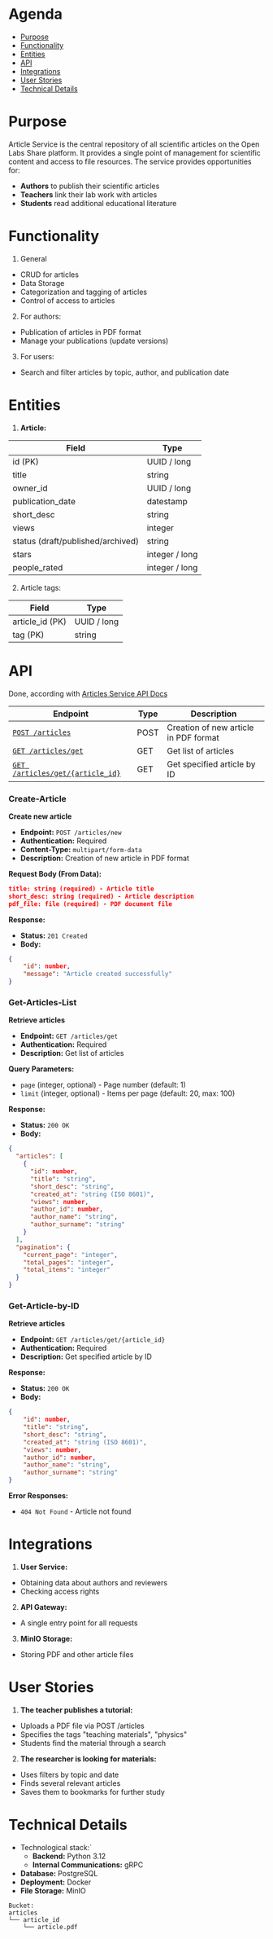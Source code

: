 # Agenda

- [Purpose](#Purpose)
- [Functionality](#Functionality)
- [Entities](#Entities)
- [API](#API)
- [Integrations](#Integrations)
- [User Stories](#User%20Stories)
- [Technical Details](#Technical%20Details)

# Purpose

Article Service is the central repository of all scientific articles on the Open Labs Share platform. It provides a single point of management for scientific content and access to file resources. The service provides opportunities for:
- **Authors** to publish their scientific articles
- **Teachers** link their lab work with articles
- **Students** read additional educational literature

# Functionality

1. General
- CRUD for articles
- Data Storage
- Categorization and tagging of articles
- Control of access to articles

2. For authors:
- Publication of articles in PDF format
- Manage your publications (update versions)

3. For users:
- Search and filter articles by topic, author, and publication date

# Entities

1. **Article:**

| Field                             | Type           |
| --------------------------------- | -------------- |
| id (PK)                           | UUID / long    |
| title                             | string         |
| owner_id                          | UUID / long    |
| publication_date                  | datestamp      |
| short_desc                        | string         |
| views                             | integer        |
| status (draft/published/archived) | string         |
| stars                             | integer / long |
| people_rated                      | integer / long |
2. Article tags:

| Field           | Type        |
| --------------- | ----------- |
| article_id (PK) | UUID / long |
| tag (PK)        | string      |


# API

Done, according with [Articles Service API Docs](https://github.com/LuminiteTime/Open-Labs-Share-Docs/blob/main/Backend/API%20Endpoints.md#articles-service)

| Endpoint                                               | Type | Description                           |
| ------------------------------------------------------ | ---- | ------------------------------------- |
| [`POST /articles`](#create-article)                    | POST | Creation of new article in PDF format |
| [`GET /articles/get`](#get-articles-list)              | GET  | Get list of articles                  |
| [`GET /articles/get/{article_id}`](#get-article-by-id) | GET  | Get specified article by ID           |

### Create-Article

**Create new article**
- **Endpoint:** `POST /articles/new`
- **Authentication:** Required
- **Content-Type:** `multipart/form-data`
- **Description:** Creation of new article in PDF format

**Request Body (From Data):**
```json
title: string (required) - Article title
short_desc: string (required) - Article description
pdf_file: file (required) - PDF document file
```

**Response:**
- **Status:** `201 Created`
- **Body:**
```json
{
	"id": number,
	"message": "Article created successfully"
}
```


### Get-Articles-List

**Retrieve articles**
- **Endpoint:** `GET /articles/get`
- **Authentication:** Required
- **Description:** Get list of articles

**Query Parameters:**
- `page` (integer, optional) - Page number (default: 1)
- `limit` (integer, optional) - Items per page (default: 20, max: 100)

**Response:**
- **Status:** `200 OK`
- **Body:**
```json
{
  "articles": [
    {
      "id": number,
      "title": "string",
      "short_desc": "string",
      "created_at": "string (ISO 8601)",
      "views": number,
      "author_id": number,
      "author_name": "string",
      "author_surname": "string"
    }
  ],
  "pagination": {
    "current_page": "integer",
    "total_pages": "integer",
    "total_items": "integer"
  }
}
```


### Get-Article-by-ID

**Retrieve articles**
- **Endpoint:** `GET /articles/get/{article_id}`
- **Authentication:** Required
- **Description:** Get specified article by ID

**Response:**
- **Status:** `200 OK`
- **Body:**
```json
{
	"id": number,
	"title": "string",
	"short_desc": "string",
	"created_at": "string (ISO 8601)",
	"views": number,
	"author_id": number,
	"author_name": "string",
	"author_surname": "string"
}
```

**Error Responses:**
- `404 Not Found` - Article not found

# Integrations

1. **User Service:**
- Obtaining data about authors and reviewers
- Checking access rights

2. **API Gateway:**
- A single entry point for all requests

3. **MinIO Storage:**
- Storing PDF and other article files
# User Stories

1. **The teacher publishes a tutorial:**
- Uploads a PDF file via POST /articles
- Specifies the tags "teaching materials", "physics"
- Students find the material through a search

2. **The researcher is looking for materials:**
- Uses filters by topic and date
- Finds several relevant articles
- Saves them to bookmarks for further study

# Technical Details
- Technological stack:`
	- **Backend:** Python 3.12
	- **Internal Communications:** gRPC
- **Database:** PostgreSQL
- **Deployment:** Docker
- **File Storage:** MinIO
```
Bucket:
articles
└── article_id
    └── article.pdf
```